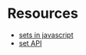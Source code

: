 # Resources 

+ [sets in javascript][1]
+ [set API][2]



[1]:https://www.geeksforgeeks.org/sets-in-javascript/
[2]:https://developer.mozilla.org/en-US/docs/Web/JavaScript/Reference/Global_Objects/Set
